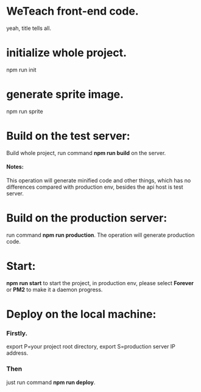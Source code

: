 # WeTeach front-end code.
yeah, title tells all.

# initialize whole project.
npm run init

# generate sprite image.
npm run sprite

# Build on the test server:
Build whole project, run command **npm run build** on the server.
#### Notes:
This operation will generate minified code and other things, which has no differences compared with production env, besides the api host is test server.

# Build on the production server:
run command **npm run production**.
The operation will generate production code.

# Start:
**npm run start** to start the project, in production env, please select **Forever** or **PM2** to make it a daemon progress.

# Deploy on the local machine:
### Firstly.
export P=your project root directory,
export S=production server IP address.
### Then
just run command **npm run deploy**.
